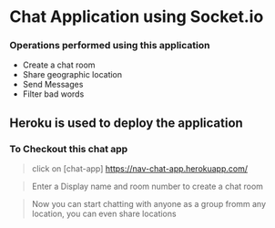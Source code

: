 # Chat Application using Socket.io

### Operations performed using this application 

- Create a chat room
- Share geographic location
- Send Messages
- Filter bad words

## Heroku is used to deploy the application

### To Checkout this chat app

> click on [chat-app] https://nav-chat-app.herokuapp.com/

> Enter a Display name and room number to create a chat room

> Now you can start chatting with anyone as a group fromm any location, you can even share locations
